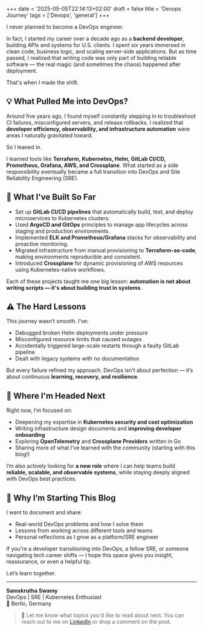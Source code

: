 +++
date = '2025-05-05T22:14:13+02:00'
draft = false
title = 'Devops Journey'
tags = ['Devops', 'general']
+++

I never planned to become a DevOps engineer.

In fact, I started my career over a decade ago as a **backend developer**, building APIs and systems for U.S. clients. I spent six years immersed in clean code, business logic, and scaling server-side applications. But as time passed, I realized that writing code was only part of building reliable software — the real magic (and sometimes the chaos) happened after deployment.

That's when I made the shift.

## 💡 What Pulled Me into DevOps?

Around five years ago, I found myself constantly stepping in to troubleshoot CI failures, misconfigured servers, and release rollbacks. I realized that **developer efficiency, observability, and infrastructure automation** were areas I naturally gravitated toward.

So I leaned in.

I learned tools like **Terraform, Kubernetes, Helm, GitLab CI/CD, Prometheus, Grafana, AWS, and Crossplane**. What started as a side responsibility eventually became a full transition into DevOps and Site Reliability Engineering (SRE).

## 🔧 What I've Built So Far

- Set up **GitLab CI/CD pipelines** that automatically build, test, and deploy microservices to Kubernetes clusters.
- Used **ArgoCD and GitOps** principles to manage app lifecycles across staging and production environments.
- Implemented **ELK and Prometheus/Grafana** stacks for observability and proactive monitoring.
- Migrated infrastructure from manual provisioning to **Terraform-as-code**, making environments reproducible and consistent.
- Introduced **Crossplane** for dynamic provisioning of AWS resources using Kubernetes-native workflows.

Each of these projects taught me one big lesson: **automation is not about writing scripts — it's about building trust in systems**.

## ⚠️ The Hard Lessons

This journey wasn’t smooth. I’ve:

- Debugged broken Helm deployments under pressure
- Misconfigured resource limits that caused outages
- Accidentally triggered large-scale restarts through a faulty GitLab pipeline
- Dealt with legacy systems with no documentation

But every failure refined my approach. DevOps isn’t about perfection — it’s about continuous **learning, recovery, and resilience**.

## 🌱 Where I'm Headed Next

Right now, I’m focused on:

- Deepening my expertise in **Kubernetes security and cost optimization**
- Writing infrastructure design documents and **improving developer onboarding**
- Exploring **OpenTelemetry** and **Crossplane Providers** written in Go
- Sharing more of what I’ve learned with the community (starting with this blog!)

I’m also actively looking for **a new role** where I can help teams build **reliable, scalable, and observable systems**, while staying deeply aligned with DevOps best practices.

## 🙏 Why I’m Starting This Blog

I want to document and share:
- Real-world DevOps problems and how I solve them
- Lessons from working across different tools and teams
- Personal reflections as I grow as a platform/SRE engineer

If you're a developer transitioning into DevOps, a fellow SRE, or someone navigating tech career shifts — I hope this space gives you insight, reassurance, or even a helpful tip.

Let’s learn together.

---

**Samskrutha Swamy**  
DevOps | SRE | Kubernetes Enthusiast  
📍 Berlin, Germany

> 💬 Let me know what topics you'd like to read about next. You can reach out to me on [LinkedIn](https://www.linkedin.com/in/samskruth/) or drop a comment on the post.
